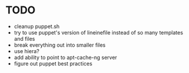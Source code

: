 TODO
====

* cleanup puppet.sh
* try to use puppet's version of lineinefile instead of so many templates and files
* break everything out into smaller files
* use hiera?
* add ability to point to apt-cache-ng server
* figure out puppet best practices
